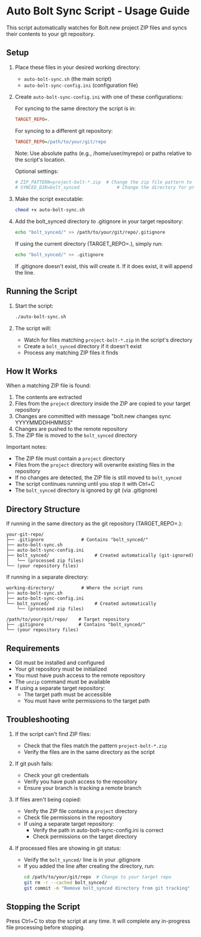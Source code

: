 # Auto Bolt Sync Script - Usage Guide

This script automatically watches for Bolt.new project ZIP files and syncs their contents to your git repository.

## Setup

1. Place these files in your desired working directory:

   - `auto-bolt-sync.sh` (the main script)
   - `auto-bolt-sync-config.ini` (configuration file)

2. Create `auto-bolt-sync-config.ini` with one of these configurations:

   For syncing to the same directory the script is in:

   ```ini
   TARGET_REPO=.
   ```

   For syncing to a different git repository:

   ```ini
   TARGET_REPO=/path/to/your/git/repo
   ```

   Note: Use absolute paths (e.g., /home/user/myrepo) or paths relative to the script's location.

   Optional settings:

   ```ini
   # ZIP_PATTERN=project-bolt-*.zip  # Change the zip file pattern to watch
   # SYNCED_DIR=bolt_synced              # Change the directory for processed files
   ```

3. Make the script executable:

   ```bash
   chmod +x auto-bolt-sync.sh
   ```

4. Add the bolt_synced directory to .gitignore in your target repository:
   ```bash
   echo "bolt_synced/" >> /path/to/your/git/repo/.gitignore
   ```
   If using the current directory (TARGET_REPO=.), simply run:
   ```bash
   echo "bolt_synced/" >> .gitignore
   ```
   If .gitignore doesn't exist, this will create it. If it does exist, it will append the line.

## Running the Script

1. Start the script:

   ```bash
   ./auto-bolt-sync.sh
   ```

2. The script will:
   - Watch for files matching `project-bolt-*.zip` in the script's directory
   - Create a `bolt_synced` directory if it doesn't exist
   - Process any matching ZIP files it finds

## How It Works

When a matching ZIP file is found:

1. The contents are extracted
2. Files from the `project` directory inside the ZIP are copied to your target repository
3. Changes are committed with message "bolt.new changes sync YYYYMMDDHHMMSS"
4. Changes are pushed to the remote repository
5. The ZIP file is moved to the `bolt_synced` directory

Important notes:

- The ZIP file must contain a `project` directory
- Files from the `project` directory will overwrite existing files in the repository
- If no changes are detected, the ZIP file is still moved to `bolt_synced`
- The script continues running until you stop it with Ctrl+C
- The `bolt_synced` directory is ignored by git (via .gitignore)

## Directory Structure

If running in the same directory as the git repository (TARGET_REPO=.):

```
your-git-repo/
├── .gitignore              # Contains "bolt_synced/"
├── auto-bolt-sync.sh
├── auto-bolt-sync-config.ini
├── bolt_synced/                 # Created automatically (git-ignored)
│   └── (processed zip files)
└── (your repository files)
```

If running in a separate directory:

```
working-directory/          # Where the script runs
├── auto-bolt-sync.sh
├── auto-bolt-sync-config.ini
└── bolt_synced/                 # Created automatically
    └── (processed zip files)

/path/to/your/git/repo/    # Target repository
├── .gitignore             # Contains "bolt_synced/"
└── (your repository files)
```

## Requirements

- Git must be installed and configured
- Your git repository must be initialized
- You must have push access to the remote repository
- The `unzip` command must be available
- If using a separate target repository:
  - The target path must be accessible
  - You must have write permissions to the target path

## Troubleshooting

1. If the script can't find ZIP files:

   - Check that the files match the pattern `project-bolt-*.zip`
   - Verify the files are in the same directory as the script

2. If git push fails:

   - Check your git credentials
   - Verify you have push access to the repository
   - Ensure your branch is tracking a remote branch

3. If files aren't being copied:

   - Verify the ZIP file contains a `project` directory
   - Check file permissions in the repository
   - If using a separate target repository:
     - Verify the path in auto-bolt-sync-config.ini is correct
     - Check permissions on the target directory

4. If processed files are showing in git status:
   - Verify the `bolt_synced/` line is in your .gitignore
   - If you added the line after creating the directory, run:
     ```bash
     cd /path/to/your/git/repo  # Change to your target repo
     git rm -r --cached bolt_synced/
     git commit -m "Remove bolt_synced directory from git tracking"
     ```

## Stopping the Script

Press Ctrl+C to stop the script at any time. It will complete any in-progress file processing before stopping.
